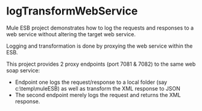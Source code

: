 # logTransformWebService
Mule ESB project demonstrates how to log the requests and responses to a web service
without altering the target web service. 

Logging and transformation is done by proxying the web service within the ESB.

This  project provides 2 proxy endpoints (port 7081 & 7082) to the same web soap service:
* Endpoint one logs the request/response to a local folder (say c:\temp\muleESB) as well as transform the XML response to JSON
* The second endpoint merely logs the request and returns the XML response.
